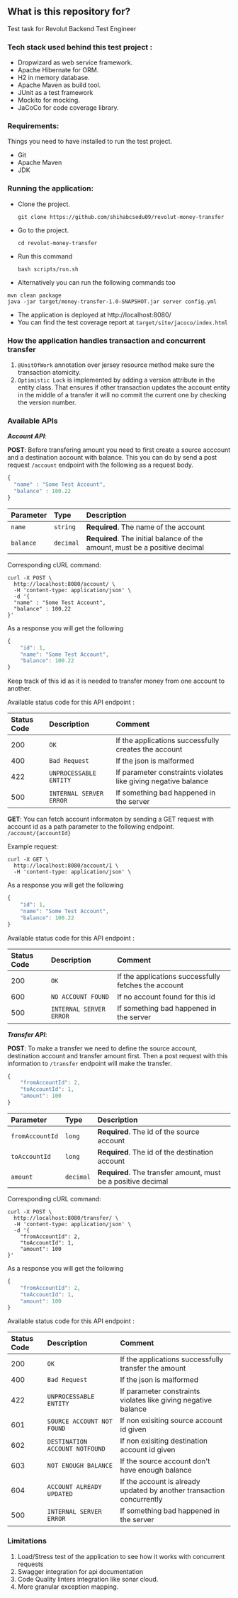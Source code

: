 ## What is this repository for? ###

Test task for Revolut Backend Test Engineer 

### Tech stack used behind this test project :
* Dropwizard as web service framework.
* Apache Hibernate for ORM.
* H2 in memory database. 
* Apache Maven as build tool.
* JUnit as a test framework
* Mockito for mocking.
* JaCoCo for code coverage library.

### Requirements: ###
Things you need to have installed to run the test project. 

 - Git
 - Apache Maven
 - JDK

### Running the application: ###

 - Clone the project.

    ```
    git clone https://github.com/shihabcsedu09/revolut-money-transfer
    ```
    
 - Go to the project.
    ```
    cd revolut-money-transfer
    ```
- Run this command
	 ```
    bash scripts/run.sh
  ```
- Alternatively you can run the following commands too
```
mvn clean package  
java -jar target/money-transfer-1.0-SNAPSHOT.jar server config.yml
```
- The application is deployed at http://localhost:8080/
- You can find the test coverage report at `target/site/jacoco/index.html`

### How the application handles transaction and concurrent transfer
1. ```@UnitOfWork``` annotation over jersey resource method make sure the transaction atomicity.
2. ```Optimistic Lock``` is implemented by adding a version attribute in the entity class. That ensures if other transaction updates the account entity in the middle of a transfer it will no commit the current one by checking the version number.
### Available APIs

***Account API***: 

**POST**:
Before transfering amount you need to first create a source acccount and a destination account with balance. This you can do by send a post request ```/account```  endpoint with the following as a request body.

```javascript
{
  "name" : "Some Test Account",
  "balance" : 100.22
}
```
| Parameter | Type | Description |
| :--- | :--- | :--- |
| `name` | `string` | **Required**. The name of the account |
| `balance` | `decimal` | **Required**. The initial balance of the amount, must be a positive decimal |

Corresponding cURL command: 
```
curl -X POST \
  http://localhost:8080/account/ \
  -H 'content-type: application/json' \
  -d '{
  "name" : "Some Test Account",
  "balance" : 100.22
}'
```
As a response you will get the following

```javascript
{
    "id": 1,
    "name": "Some Test Account",
    "balance": 100.22
}
```
Keep track of this id as it is needed to transfer money from one account to another. 

Available status code for this API endpoint : 

| Status Code | Description | Comment
| :--- | :--- |:--- |
| 200 | `OK` |If the applications successfully creates the account|
| 400 | `Bad Request` | If the json is malformed |
| 422 | `UNPROCESSABLE ENTITY` | If parameter constraints violates like giving negative balance|
| 500 | `INTERNAL SERVER ERROR` |If something bad happened in the server | 

**GET**:
You can fetch account informaton by sending a GET request with account id as a path parameter to the following endpoint. ```/account/{accountId}```   

Example request:

```
curl -X GET \
  http://localhost:8080/account/1 \
  -H 'content-type: application/json' \
 ```

As a response you will get the following

```javascript
{
    "id": 1,
    "name": "Some Test Account",
    "balance": 100.22
}
```
Available status code for this API endpoint : 

| Status Code | Description | Comment
| :--- | :--- |:--- |
| 200 | `OK` |If the applications successfully fetches the account|
| 600 | `NO ACCOUNT FOUND` | If no account found for this id |
| 500 | `INTERNAL SERVER ERROR` |If something bad happened in the server |

***Transfer API***: 

**POST**:
To make a transfer we need to define the source account, destination account and transfer amount first. Then a post request with this information to ```/transfer``` endpoint will make the transfer.

```javascript
{
	"fromAccountId": 2,
	"toAccountId": 1,
	"amount": 100
}
```
| Parameter | Type | Description |
| :--- | :--- | :--- |
| `fromAccountId` | `long` | **Required**. The id of the source account |
| `toAccountId` | `long` | **Required**. The id of the destination account |
| `amount` | `decimal` | **Required**. The transfer amount, must be a positive decimal |

Corresponding cURL command: 
```
curl -X POST \
  http://localhost:8080/transfer/ \
  -H 'content-type: application/json' \
  -d '{
	"fromAccountId": 2,
	"toAccountId": 1,
	"amount": 100
}'
```
As a response you will get the following

```javascript
{
	"fromAccountId": 2,
	"toAccountId": 1,
	"amount": 100
}
```
Available status code for this API endpoint : 

| Status Code | Description | Comment
| :--- | :--- |:--- |
| 200 |`OK` |If the applications successfully transfer the amount|
| 400 |`Bad Request`| If the json is malformed |
| 422 |`UNPROCESSABLE ENTITY`| If parameter constraints violates like giving negative balance|
| 601 |`SOURCE ACCOUNT NOT FOUND`| If non exisiting source account id given|
| 602 |`DESTINATION ACCOUNT NOTFOUND`| If non exisiting destination account id given|
| 603 |`NOT ENOUGH BALANCE`| If the source account don't have enough balance|
| 604 |`ACCOUNT ALREADY UPDATED`| If the account is already updated by another transaction concurrently|
| 500 |`INTERNAL SERVER ERROR`|If something bad happened in the server | 

### Limitations
1. Load/Stress test of the application to see how it works with concurrent requests
2. Swagger integration for api documentation
3. Code Quality linters integration like sonar cloud.
4. More granular exception mapping. 

	 



	  
	  


